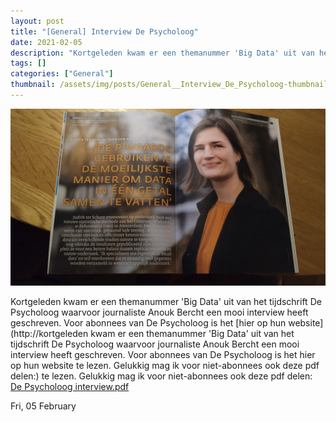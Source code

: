 ```yaml
---
layout: post
title: "[General] Interview De Psycholoog"
date: 2021-02-05
description: "Kortgeleden kwam er een themanummer 'Big Data' uit van het tijdschrift De Psycholoog waarvoor journaliste Anouk Bercht een mooi interview heeft geschreven. Voor abonnees van De Psycholoog is het hier op hun website te lezen. Gelukkig mag ik voor niet-abonnees ook deze pdf delen: De Psycholoog interview.pdf"
tags: []
categories: ["General"]
thumbnail: /assets/img/posts/General__Interview_De_Psycholoog-thumbnail.jpeg
---
```

![](/assets/img/posts/General__Interview_De_Psycholoog-0.jpeg)

Kortgeleden kwam er een themanummer 'Big Data' uit van het tijdschrift De Psycholoog waarvoor journaliste Anouk Bercht een mooi interview heeft geschreven. Voor abonnees van De Psycholoog is het [hier op hun website](http://kortgeleden kwam er een themanummer 'Big Data' uit van het tijdschrift De Psycholoog waarvoor journaliste Anouk Bercht een mooi interview heeft geschreven. Voor abonnees van De Psycholoog is het hier op hun website te lezen. Gelukkig mag ik voor niet-abonnees ook deze pdf delen:) te lezen. Gelukkig mag ik voor niet-abonnees ook deze pdf delen: [De Psycholoog interview.pdf](gallery/5796f4bbc3f76593e2b763bda1f4d0a5_ect-De_Psycholoog_interview.pdf)

Fri, 05 February
